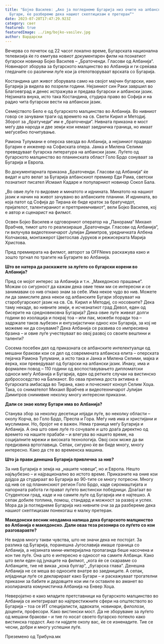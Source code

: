 ```yaml
---
title: "Боjко Василев: „Ако ја погледнеме Бугарија низ очите на албанските
  Бугари, ќе разбереме дека нашиот скептицизам е претеран“"
date: 2023-07-28T17:47:29.923Z
category: свет
featured: true
featuredImage: ../img/bojko-vasilev.jpg
author: Вардарски
---
```

<!--StartFragment-->

Вечерва со почеток од 22 часот локално време, Бугарската национална телевизија ќе го емитува новиот документарен филм на познатиот бугарски новинар Бојко Василев – „Браточенди. Гласови од Албанија“. Новинарот зборува за бугарското малцинство во Албанија и ги среќава гледачите со различни луѓе кои ја отелотворуваат врската со Бугарија.

Костандина цел живот зборувала само на својот мајчин бугарски, иако Бугарија ја видела во позрели години. Нејзиниот син Раки завршил во Благоевград и денес истражува и предава бугарски и албански јазик. Нејзината внука, исто така Костандина, студира право во Софија и на радио чита бугарски вести на албански јазик.

Семејството Бело е од бугарското малцинство во Албанија. Во нивниот говор се зачувани траги од времето на св. Свети Кирил и Методиј. Зборот за „братучеди“ им е „браточенди“. Нивната приказна е мост меѓу два народа и две земји кои немаат заедничка граница, но имаат меѓусебно почитување.

Рамона Тулумани е оперска ѕвезда во Албанија, а нејзиниот прадедо Бугарин е инженер на Софиската опера. Јанка и Милена Селими преведуваат бугарска литература на албански јазик. Луѓето од бугарското малцинство во планинската област Голо Брдо сонуваат за Бугарија и Европа.

Во документарната приказна „Браточенди. Гласови од Албанија“ ќе видат и што велат за Бугарија албанскиот премиер Еди Рама, светски познатиот писател Исмаил Кадаре и популарниот новинар Сокол Бала.

<!--EndFragment--><!--StartFragment-->

„Во овие луѓе го видовме и минатото и иднината. Минатото на нашиот јазик и начин на живот зачувано во албанските планини. И иднината, во која патот од Софија до Тирана ќе биде краток за братучедот, пријателот, талентираниот и претприемчивиот“, вели Бојко Василев, кој е автор и сценарист на филмот.

Освен Бојко Василев и одговорниот оператор на „Панорама“ Михаил Врабчев, тимот што го реализираше „Браточенди. Гласови од Албанија“, ги вклучува видеотехничарот Јулијан Димитров, уредничката Албена Колчакова, монтажерот Цветослав Јуруков и режисерката Марија Христова.

Пред премиерата на филмот, авторот за OFFNews раскажува како и зошто тргнал по трагите на Бугарите во Албанија.

<!--EndFragment-->

<!--StartFragment-->

**Што ве натера да раскажете за луѓето со бугарски корени во Албанија?**

Пред се мојот интерес за Албанија и т.н. „Македонско прашање“. Можам со сигурност да кажам дека овие теми ми се интересни и се занимавам со нив откако знам за себе. Има некое чудо во нив. Можете ли да замислите дека некои од албанските Бугари зборуваат на старобугарскиот јазик на св. Св. Кирил и Методиј, со носовките? Дека таму некаде, во нивните земји, е исчезнатиот град Девол, еден од бисерите на средновековна Бугарија? Дека овие луѓе живеат долги години во изолација и покрај тоа – или пак, можеби поради тоа – задржале таков љубезен и ентузијастички однос кон Бугарија, за кој не можеме ни да сонуваме? Дека Албанија се развива со импресивна брзина – и овие луѓе учествуваат во овој развој со своите вештини и таленти?

Сосема посебен дел од приказната се албанските интелектуалци од мешани бракови кои се дел од современата албанска елита – оперската пејачка Рамона Тулумани, а исто така и Јанка и Милена Селими, мајка и ќерка, кои преведуваат од бугарски на албански јазик. Инаку, има и формален повод – 110 години од воспоставувањето дипломатски односи меѓу Албанија и Бугарија, еден од ретките случаи на вистинско добрососедство на Балканот. Во оваа прилика доста активна е бугарската амбасада во Тирана, како и почесниот конзул Селим Хоџа. Така, со снимателот Михаил Врабчев и видеотехничарот Јулијан Димитров снимивме неколку многу интересни приказни.

**Дали се знае колку Бугари има во Албаниja?**

Станува збор за неколку десетици илјади луѓе, во неколку области – околу Корча, во Голо Брдо, Преспа и Гора. Меѓу нив има и христијани и муслимани. Но, бројот не е важен. Нема граница меѓу Бугарија и Албанија. А она што овие луѓе го сочувале и што доаѓа директно од времето на нашите прабаби – и влегува во нашето време, на социјалните мрежи и високата технологија. Овој скок може да ви предизвика вртоглавица. Сепак, сигурно ќе ви биде многу, многу интересно. Како да сте во временска машина.

**Што ја прави денешна Бугарија привлечна за нив?**

За нив Бугарија е земја на „нашите човеци“, но и Европа. Нешто најљубезно – и најрационално во истото време. Приказните на оние кои дојдоа да студираат во Бугарија во 90-тите се многу потресни. Многу од нив се од планинскиот регион Голо Брдо, каде сиромаштијата и напорната работа ги прават луѓето вистински победници. Доаѓаат во Студентски град, каде и на самите луѓе од Бугарија им е најтешко. А сепак добиле топлина, помош, стандард и можност за развој и успех. Мора да ја погледнеме Бугарија низ нивните очи за да разбереме дека нашиот скептицизам понекогаш е малку претеран.

**Македонски весник неодамна напиша дека бугарското малцинство во Албанија е македонско. Дали оваа теза резонира со луѓето со кои разговаравте?**

Не видов многу такви чувства, што не значи дека не постојат. За разлика од Бугарија, поранешна Југославија имаше граница со Албанија, а нејзината мини-империјална пропаганда беше насочена и кон тие луѓе. Она што е интересно е односот на самите Албанци. Како што вели еден од јунаците на филмот, „кога ќе се скаравме со Албанците, тие нè викаа „кока булгар“, „бугарска глава“. Денешна Албанија не се меша во односите внатре во заедниците. А сепак, илјадници луѓе се декларираат како Бугари – и раскажуваат трогателни приказни за бабите и дедовците кои им ги оставиле во аманет во изолираната комунистичка Албанија на Енвер Хоџа.

Неверојатно е како младите претставници на бугарското малцинство во Албанија се интегрираат во најпрестижните сфери на општеството во Бугарија – тоа се ИТ специјалисти, адвокати, новинари, филолози, доценти, професори. Како вистински мост. Да не зборуваме за луѓето од мешани бракови – и тие го носат своето бугарско потекло како вистинска гордост. Ако ги најдете околу вас, ќе се изненадите. Тие се чесни, добри и многу успешни луѓе.

<!--EndFragment-->Преземено од Трибуна.мк